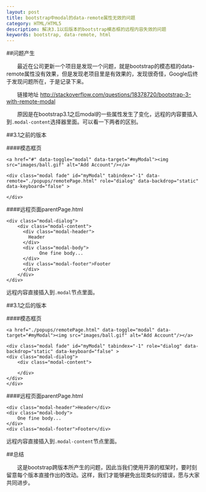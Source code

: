 ```yaml
---
layout: post
title: bootstrap中modal的data-remote属性无效的问题
category: HTML/HTML5
description: 解决3.1以后版本的bootstrap模态框的远程内容失效的问题
keywords: bootstrap, data-remote, html
---
```


##问题产生

　　最近在公司更新一个项目是发现一个问题，就是bootstrap的模态框的data-remote属性没有效果，但是发现老项目里是有效果的，发现很奇怪，Google后终于发现问题所在，于是记录下来。

　　链接地址 <http://stackoverflow.com/questions/18378720/bootstrap-3-with-remote-modal>

　　原因是在bootstrap3.1之后modal的一些属性发生了变化，远程的内容要插入到`.modal-content`选择器里面。可以看一下两者的区别。

##3.1之前的版本

####模态框页	

	<a href="#" data-toggle="modal" data-target="#myModal"><img src="images/ball.gif" alt="Add Account"/></a>
	
	<div class="modal fade" id="myModal" tabindex="-1" data-remote="./popups/remotePage.html" role="dialog" data-backdrop="static" data-keyboard="false" >
		
	</div>

####远程页面parentPage.html

	<div class="modal-dialog">
	    <div class="modal-content">
	      <div class="modal-header">
	        Header
	      </div>
	      <div class="modal-body">
	            One fine body...
	      </div>
	      <div class="modal-footer">Footer
	      </div>
	    </div>
	</div>

远程内容直接插入到`.modal`节点里面。

##3.1之后的版本

####模态框页	

	<a href="./popups/remotePage.html" data-toggle="modal" data-target="#myModal"><img src="images/ball.gif" alt="Add Account"/></a>

	<div class="modal fade" id="myModal" tabindex="-1" role="dialog" data-backdrop="static" data-keyboard="false" >
	<div class="modal-dialog">
	    <div class="modal-content">
			
	    </div>
	</div>
	</div>

####远程页面parentPage.html

	<div class="modal-header">Header</div>
	<div class="modal-body">
	    One fine body...
	</div>
	<div class="modal-footer">Footer</div>

远程内容直接插入到`.modal-content`节点里面。

##总结

　　这是bootstrap跨版本所产生的问题，因此当我们使用开源的框架时，要时刻留意每个版本直接作出的改动。这样，我们才能够避免出现类似的错误，愿与大家共同进步。
